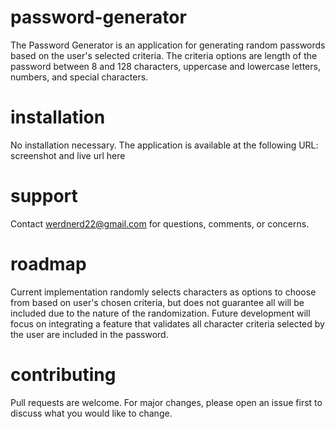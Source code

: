 # password-generator

The Password Generator is an application for generating random passwords based on the user's selected criteria. The criteria options are length of the password between 8 and 128 characters, uppercase and lowercase letters, numbers, and special characters.

# installation

No installation necessary. The application is available at the following URL:
screenshot and live url here

# support

Contact werdnerd22@gmail.com for questions, comments, or concerns.

# roadmap

Current implementation randomly selects characters as options to choose from based on user's chosen criteria, but does not guarantee all will be included due to the nature of the randomization. Future development will focus on integrating a feature that validates all character criteria selected by the user are included in the password.

# contributing

Pull requests are welcome. For major changes, please open an issue first to discuss what you would like to change.
